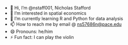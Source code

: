 - 👋 Hi, I’m @nstaff001, Nicholas Stafford
- 👀 I’m interested in spatial economics
- 🌱 I’m currently learning R and Python for data analysis
- 📫 How to reach me by email @ ns57686n@pace.edu
- 😄 Pronouns: he/him
- ⚡ Fun fact: I can play the violin
